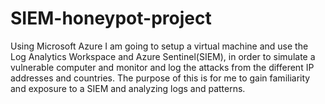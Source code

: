 # SIEM-honeypot-project
Using Microsoft Azure I am going to setup a virtual machine and use the Log Analytics Workspace and Azure Sentinel(SIEM), in order to simulate a vulnerable computer and monitor and log the attacks from the different IP addresses and countries. The purpose of this is for me to gain familiarity and exposure to a SIEM and analyzing logs and patterns. 
